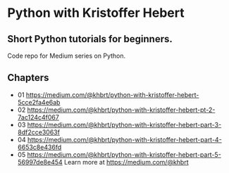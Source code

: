 # Python with Kristoffer Hebert
## Short Python tutorials for beginners.

Code repo for Medium series on Python.

## Chapters
- 01 https://medium.com/@khbrt/python-with-kristoffer-hebert-5cce2fa4e6ab
- 02 https://medium.com/@khbrt/python-with-kristoffer-hebert-pt-2-7ac124c4f067
- 03 https://medium.com/@khbrt/python-with-kristoffer-hebert-part-3-8df2cce3063f
- 04 https://medium.com/@khbrt/python-with-kristoffer-hebert-part-4-6653c8e436fd
- 05 https://medium.com/@khbrt/python-with-kristoffer-hebert-part-5-56997de8e454
Learn more at https://medium.com/@khbrt


